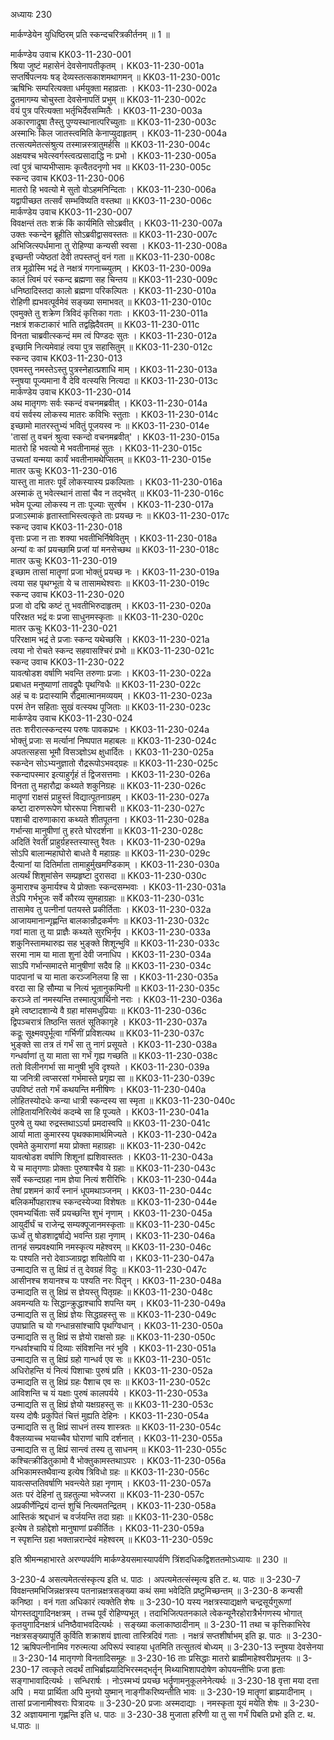 अध्यायः 230

मार्कण्डेयेन युधिष्ठिरम् प्रति स्कन्दचरित्रकीर्तनम् ॥ 1 ॥

मार्कण्डेय उवाच 	KK03-11-230-001  
श्रिया जुष्टं महासेनं देवसेनापतीकृतम् ।	KK03-11-230-001a  
सप्तर्षिपत्नयः षड् देव्यस्तत्सकाशमथागमन् ॥	KK03-11-230-001c  
ऋषिभिः सम्परित्यक्ता धर्मयुक्ता महाव्रताः ।	KK03-11-230-002a  
द्रुतमागम्य चोचुस्ता देवसेनापतिं प्रभुम् ॥	KK03-11-230-002c  
वयं पुत्र परित्यक्ता भर्तृभिर्देवसम्मितैः ।	KK03-11-230-003a  
अकारणाद्रुषा तैस्तु पुण्यस्थानात्परिच्युताः ॥	KK03-11-230-003c  
अस्माभिः किल जातस्त्वमिति केनाप्युदाहृतम् ।	KK03-11-230-004a  
तत्सत्यमेतत्संश्रुत्य तस्मान्नस्त्रातुमर्हसि ॥	KK03-11-230-004c  
अक्षयश्च भवेत्स्वर्गस्त्वत्प्रसादाद्धि नः प्रभो ।	KK03-11-230-005a  
त्वां पुत्रं चाप्यभीप्सामः कृत्वैतदनृणो भव ॥	KK03-11-230-005c  
स्कन्द उवाच 	KK03-11-230-006  
मातरो हि भवत्यो मे सुतो वोऽहमनिन्दिताः ।	KK03-11-230-006a  
यद्वापीच्छत तत्सर्वं सम्भविष्यति वस्तथा ॥	KK03-11-230-006c  
मार्कण्डेय उवाच 	KK03-11-230-007  
विवक्षन्तं ततः शक्रं किं कार्यमिति सोऽब्रवीत् ।	KK03-11-230-007a  
उक्तः स्कन्देन ब्रूहीति सोऽब्रवीद्वासवस्ततः ॥	KK03-11-230-007c  
अभिजित्स्पर्धमाना तु रोहिण्या कन्यसी स्वसा ।	KK03-11-230-008a  
इच्छन्ती ज्येष्ठतां देवी तपस्तप्तुं वनं गता ॥	KK03-11-230-008c  
तत्र मूढोस्मि भद्रं ते नक्षत्रं गगनाच्च्युतम् ।	KK03-11-230-009a  
कालं त्विमं परं स्कन्द ब्रह्मणा सह चिन्तय ॥	KK03-11-230-009c  
धनिष्ठादिस्तदा कालो ब्रह्मणा परिकल्पितः ।	KK03-11-230-010a  
रोहिणी ह्यभवत्पूर्वमेवं सङ्ख्या समाभवत् ॥	KK03-11-230-010c  
एवमुक्ते तु शक्रेण त्रिविदं कृत्तिका गताः ।	KK03-11-230-011a  
नक्षत्रं शकटाकारं भाति तद्वह्निदैवतम् ॥	KK03-11-230-011c  
विनता चाब्रवीत्स्कन्दं मम त्वं पिण्डदः सुतः ।	KK03-11-230-012a  
इच्छामि नित्यमेवाहं त्वया पुत्र सहासितुम् ॥	KK03-11-230-012c  
स्कन्द उवाच 	KK03-11-230-013  
एवमस्तु नमस्तेऽस्तु पुत्रस्नेहात्प्रशाधि माम् ।	KK03-11-230-013a  
स्नुषया पूज्यमाना वै देवि वत्स्यसि नित्यदा ॥	KK03-11-230-013c  
मार्कण्डेय उवाच 	KK03-11-230-014  
अथ मातृगणः सर्वः स्कन्दं वचनमब्रवीत् ।	KK03-11-230-014a  
वयं सर्वस्य लोकस्य मातरः कविभिः स्तुताः ।	KK03-11-230-014c  
इच्छामो मातरस्तुभ्यं भवितुं पूजयस्व नः ॥	KK03-11-230-014e  
\'तासां तु वचनं श्रुत्वा स्कन्दो वचनमब्रवीत्\' ।	KK03-11-230-015a  
मातरो हि भवत्यो मे भवतीनामहं सुतः ।	KK03-11-230-015c  
उच्यतां यन्मया कार्यं भवतीनामथेप्सितम् ॥	KK03-11-230-015e  
मातर ऊचुः 	KK03-11-230-016  
यास्तु ता मातरः पूर्वं लोकस्यास्य प्रकल्पिताः ।	KK03-11-230-016a  
अस्माकं तु भवेत्स्थानं तासां चैव न तद्भवेत् ॥	KK03-11-230-016c  
भवेम पूज्या लोकस्य न ताः पूज्याः सुरर्षभ ।	KK03-11-230-017a  
प्रजाऽस्माकं हृतास्ताभिस्त्वत्कृते ताः प्रयच्छ नः ॥	KK03-11-230-017c  
स्कन्द उवाच 	KK03-11-230-018  
वृत्ताः प्रजा न ताः शक्या भवतीभिर्निषेवितुम् ।	KK03-11-230-018a  
अन्यां वः कां प्रयच्छामि प्रजां यां मनसेच्छथ ॥	KK03-11-230-018c  
मातर ऊचुः 	KK03-11-230-019  
इच्छाम तासां मातॄणां प्रजा भोक्तुं प्रयच्छ नः ।	KK03-11-230-019a  
त्वया सह पृथग्भूता ये च तासामथेश्वराः ॥	KK03-11-230-019c  
स्कन्द उवाच 	KK03-11-230-020  
प्रजा वो दद्मि कष्टं तु भवतीभिरुदाहृतम् ।	KK03-11-230-020a  
परिरक्षत भद्रं वः प्रजा साधुनमस्कृताः ॥	KK03-11-230-020c  
मातर ऊचुः 	KK03-11-230-021  
परिरक्षाम भद्रं ते प्रजाः स्कन्द यथेच्छसि ।	KK03-11-230-021a  
त्वया नो रोचते स्कन्द सहवासश्चिरं प्रभो ॥	KK03-11-230-021c  
स्कन्द उवाच 	KK03-11-230-022  
यावत्षोडश वर्षाणि भवन्ति तरुणाः प्रजाः ।	KK03-11-230-022a  
प्रबाधत मनुष्याणां तावद्रूपैः पृथग्विधैः ॥	KK03-11-230-022c  
अहं च वः प्रदास्यामि रौद्रमात्मानमव्ययम् ।	KK03-11-230-023a  
परमं तेन सहिताः सुखं वत्स्यथ पूजिताः ॥	KK03-11-230-023c  
मार्कण्डेय उवाच 	KK03-11-230-024  
ततः शरीरात्स्कन्दस्य परुषः पावकप्रभः ।	KK03-11-230-024a  
भोक्तुं प्रजाः स मर्त्यानां निष्पपात महाबलः ॥	KK03-11-230-024c  
अपतत्सहसा भूमौ विसञ्ज्ञोऽथ क्षुधार्दितः ।	KK03-11-230-025a  
स्कन्देन सोऽभ्यनुज्ञातो रौद्ररूपोऽभवद्ग्रहः ॥	KK03-11-230-025c  
स्कन्दापस्मार इत्याहुर्गृहं तं द्विजसत्तमाः ।	KK03-11-230-026a  
विनता तु महारौद्रा कथ्यते शकुनिग्रहः ॥	KK03-11-230-026c  
मातॄणां राक्षसं प्राहुस्तं विद्यात्पूतनाग्रहम् ।	KK03-11-230-027a  
कष्टा दारुणरूपेण घोररूपा निशाचरी ॥	KK03-11-230-027c  
पशाची दारुणाकारा कथ्यते शीतपूतना ।	KK03-11-230-028a  
गर्भान्सा मानुषीणां तु हरते घोरदर्शना ॥	KK03-11-230-028c  
अदितिं रेवतीं प्राहुर्ग्रहस्तस्यास्तु रैवतः ।	KK03-11-230-029a  
सोऽपि बालान्महाघोरो बाधते वै महाग्रहः ॥	KK03-11-230-029c  
दैत्यानां या दितिर्माता तामाहुर्मुखमण्डिकाम् ।	KK03-11-230-030a  
अत्यर्थं शिशुमांसेन सम्प्रहृष्टा दुरासदा ॥	KK03-11-230-030c  
कुमाराश्च कुमार्यश्च ये प्रोक्ताः स्कन्दसम्भवाः ।	KK03-11-230-031a  
तेऽपि गर्भभुजः सर्वे कौरव्य सुमहाग्रहाः ॥	KK03-11-230-031c  
तासामेव तु पत्नीनां पतयस्ते प्रकीर्तिताः ।	KK03-11-230-032a  
आजायमानान्गृह्णन्ति बालकान्रौद्रकर्मणः ॥	KK03-11-230-032c  
गवां माता तु या प्राज्ञैः कथ्यते सुरभिर्नृप ।	KK03-11-230-033a  
शकुनिस्तामथारुह्य सह भुङ्क्ते शिशून्भुवि ॥	KK03-11-230-033c  
सरमा नाम या माता शुनां देवी जनाधिप ।	KK03-11-230-034a  
साऽपि गर्भान्समादत्ते मानुषीणां सदैव हि ॥	KK03-11-230-034c  
पादपानां च या माता करञ्जनिलया हि सा ।	KK03-11-230-035a  
वरदा सा हि सौम्या च नित्यं भूतानुकम्पिनी ॥	KK03-11-230-035c  
करञ्जे तां नमस्यन्ति तस्मात्पुत्रार्थिनो नराः ।	KK03-11-230-036a  
इमे त्वष्टादशान्ये वै ग्रहा मांसमधुप्रियाः ॥	KK03-11-230-036c  
द्विपञ्चरात्रं तिष्ठन्ति सततं सूतिकागृहे ।	KK03-11-230-037a  
कद्रूः सूक्ष्मवपुर्भूत्वा गर्भिणीं प्रविशत्यथ ॥	KK03-11-230-037c  
भुङ्क्ते सा तत्र तं गर्भं सा तु नागं प्रसूयते ।	KK03-11-230-038a  
गन्धर्वाणां तु या माता सा गर्भं गृह्य गच्छति ॥	KK03-11-230-038c  
ततो विलीनगर्भा सा मानुषी भुवि दृश्यते ।	KK03-11-230-039a  
या जनित्री त्वप्सरसां गर्भमास्ते प्रगृह्य सा ॥	KK03-11-230-039c  
उपविष्टं ततो गर्भं कथयन्ति मनीषिणः ।	KK03-11-230-040a  
लोहितस्योदधेः कन्या धात्री स्कन्दस्य सा स्मृता ॥	KK03-11-230-040c  
लोहितायनिरित्येवं कदम्बे सा हि पूज्यते ।	KK03-11-230-041a  
पुरुषे तु यथा रुद्रस्तथाऽऽर्या प्रमदास्वपि ॥	KK03-11-230-041c  
आर्या माता कुमारस्य पृथक्कामार्थमिज्यते ।	KK03-11-230-042a  
एवमेते कुमाराणां मया प्रोक्ता महाग्रहाः ॥	KK03-11-230-042c  
यावत्षोडश वर्षाणि शिशूनां ह्यशिवास्ततः ।	KK03-11-230-043a  
ये च मातृगणाः प्रोक्ताः पुरुषाश्चैव ये ग्रहाः ॥	KK03-11-230-043c  
सर्वे स्कन्दग्रहा नाम ज्ञेया नित्यं शरीरिभिः ।	KK03-11-230-044a  
तेषां प्रशमनं कार्यं स्नानं धूपमथाञ्जनम् ।	KK03-11-230-044c  
बलिकर्मोपहाराश्च स्कन्दस्येज्या विशेषतः ॥	KK03-11-230-044e  
एवमभ्यर्चिताः सर्वे प्रयच्छन्ति शुभं नृणाम् ।	KK03-11-230-045a  
आयुर्दीर्घं च राजेन्द्र सम्यक्पूजानमस्कृताः ॥	KK03-11-230-045c  
ऊर्ध्वं तु षोडशाद्वर्षाद्ये भवन्ति ग्रहा नृणाम् ।	KK03-11-230-046a  
तानहं सम्प्रवक्ष्यामि नमस्कृत्य महेश्वरम् ॥	KK03-11-230-046c  
यः पश्यति नरो देवाञ्जाग्रद्वा शयितोपि वा ।	KK03-11-230-047a  
उन्माद्यति स तु क्षिप्रं तं तु देवग्रहं विदुः ॥	KK03-11-230-047c  
आसीनश्च शयानश्च यः पश्यति नरः पितॄन् ।	KK03-11-230-048a  
उन्माद्यति स तु क्षिप्रं स ज्ञेयस्तु पितृग्रहः ॥	KK03-11-230-048c  
अवमन्यति यः सिद्धान्क्रुद्धाश्चापि शपन्ति यम् ।	KK03-11-230-049a  
उन्माद्यति स तु क्षिप्रं ज्ञेयः सिद्धग्रहस्तु सः ॥	KK03-11-230-049c  
उपाघ्राति च यो गन्धान्रसांश्चापि पृथग्विधान् ।	KK03-11-230-050a  
उन्माद्यति स तु क्षिप्रं स ज्ञेयो राक्षसो ग्रहः ॥	KK03-11-230-050c  
गन्धर्वाश्चापि यं दिव्याः संविशन्ति नरं भुवि ।	KK03-11-230-051a  
उन्माद्यति स तु क्षिप्रं ग्रहो गान्धर्व एव सः ॥	KK03-11-230-051c  
अधिरोहन्ति यं नित्यं पिशाचाः पुरुषं प्रति ।	KK03-11-230-052a  
उन्माद्यति स तु क्षिप्रं ग्रहः पैशाच एव सः ॥	KK03-11-230-052c  
आविशन्ति च यं यक्षाः पुरुषं कालपर्यये ।	KK03-11-230-053a  
उन्माद्यति स तु क्षिप्रं ज्ञेयो यक्षग्रहस्तु सः ॥	KK03-11-230-053c  
यस्य दोषैः प्रकुपितं चित्तं मुह्यति देहिनः ।	KK03-11-230-054a  
उन्माद्यति स तु क्षिप्रं साधनं तस्य शास्त्रतः ॥	KK03-11-230-054c  
वैक्लव्याच्च भयाच्चैव घोराणां चापि दर्शनात् ।	KK03-11-230-055a  
उन्माद्यति स तु क्षिप्रं सान्त्वं तस्य तु साधनम् ॥	KK03-11-230-055c  
कश्चित्क्रीडितुकामो वै भोक्तुकामस्तथाऽपरः ।	KK03-11-230-056a  
अभिकामस्तथैवान्य इत्येष त्रिविधो ग्रहः ॥	KK03-11-230-056c  
यावत्सप्ततिवर्षाणि भवन्त्येते ग्रहा नृणाम् ।	KK03-11-230-057a  
अतः परं देहिनां तु ग्रहतुल्या भवेज्जरा ॥	KK03-11-230-057c  
अप्रकीर्णेन्द्रियं दान्तं शुचिं नित्यमतन्द्रितम् ।	KK03-11-230-058a  
आस्तिकं श्रद्दधानं च वर्जयन्ति तदा ग्रहाः ॥	KK03-11-230-058c  
इत्येष ते ग्रहोद्देशो मानुषाणां प्रकीर्तितः ।	KK03-11-230-059a  
न स्पृशन्ति ग्रहा भक्तान्नरान्देवं महेश्वरम् ॥	KK03-11-230-059c  

इति श्रीमन्महाभारते अरण्यपर्वणि मार्कण्डेयसमास्यापर्वणि त्रिंशदधिकद्विशततमोऽध्यायः ॥ 230 ॥

3-230-4 असत्यमेतत्संस्कृत्य इति ध. पाठः । अपत्यमेतत्संस्मृत्य इति ट. थ. पाठः ॥ 3-230-7 विवक्षन्तमभिजिन्नक्षत्रस्य पतनान्नक्षत्रसङ्ख्या कथं समा भवेदिति प्रष्टुमिच्छन्तम् ॥ 3-230-8 कन्यसी कनिष्ठा । वनं गता अधिकारं त्यक्तेति शेषः ॥ 3-230-10 यस्य नक्षत्रस्याद्यक्षणे चन्द्रसूर्यगुरूणां योगस्तद्युगादिनक्षत्रम् । तच्च पूर्वं रोहिण्यभूत् । तदाभिजित्पतनकाले त्वेकन्यूनैरहोरात्रैर्भगणस्य भोगात् कृतयुगादिनक्षत्रं धनिष्ठैवाभवदित्यर्थः । सङ्ख्या कलाकाष्ठादीनाम् ॥ 3-230-11 तथा च कृत्तिकाभिरेव नक्षत्रसङ्ख्यापूर्ति कुर्विति शक्राशयं ज्ञात्वा तास्त्रिदिवं गताः । नक्षत्रं सप्तशीर्षाभम् इति झ. पाठः ॥ 3-230-12 ऋषिपत्नीनामिव गरुत्मत्या अपिरूपं स्वाहया धृतमिति तत्सुतत्वं बोध्यम् ॥ 3-230-13 स्नुषया देवसेनया ॥ 3-230-14 मातृगणो विनतादिसमूहः ॥ 3-230-16 ताः प्रसिद्धाः मातरो ब्राह्मीमाहेश्वरीप्रभृतयः ॥ 3-230-17 त्वत्कृते त्वदर्थं ताभिर्ब्राह्म्यादिभिरस्मद्भर्तॄन् मिथ्याभिशापदोषेण कोपयन्तीभिः प्रजा हृताः सङ्गाभावादित्यर्थः । सन्धिरार्षः । नोऽस्मभ्यं प्रयच्छ भर्तॄणामनुकूलनेनेत्यर्थः ॥ 3-230-18 वृत्ता मया दत्ता अपि । मया प्रार्थिता अपि मुनयो युष्मान् नाङ्गीकरिष्यन्तीति भावः ॥ 3-230-19 मातॄणां ब्राह्म्यादीनाम् । तासां प्रजानामीश्वराः पित्रादयः ॥ 3-230-20 प्रजाः अस्मदाद्याः । नमस्कृता यूयं मयेति शेषः ॥ 3-230-32 अज्ञायमाना गृह्णन्ति इति ध. पाठः ॥ 3-230-38 मुजाता हरिणी या तु सा गर्भं पिबति प्रभो इति ट. थ. ध.पाठः ॥
